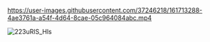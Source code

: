 https://user-images.githubusercontent.com/37246218/161713288-4ae3761a-a54f-4d64-8cae-05c964084abc.mp4

![223uRlS_Hls](https://user-images.githubusercontent.com/37246218/161713274-38490de5-968c-44e6-8d38-1279de3348ae.png)
